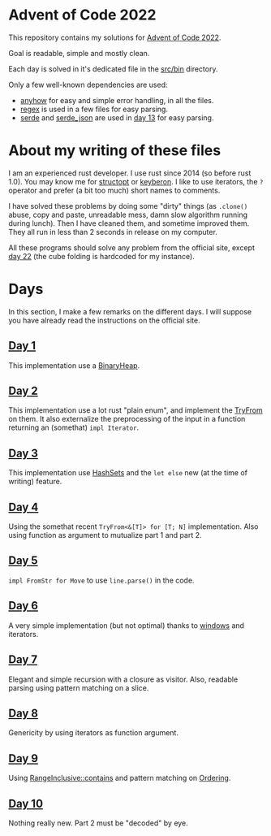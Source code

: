 # Advent of Code 2022

This repository contains my solutions for [Advent of Code
2022](https://adventofcode.com/2022/).

Goal is readable, simple and mostly clean.

Each day is solved in it's dedicated file in the [src/bin](src/bin/)
directory.

Only a few well-known dependencies are used:
* [anyhow](https://crates.io/crates/anyhow) for easy and simple error
  handling, in all the files.
* [regex](https://crates.io/crates/regex) is used in a few files for
  easy parsing.
* [serde](https://crates.io/crates/serde) and
  [serde\_json](https://crates.io/crates/serde_json) are used in
  [day 13](src/bin/13.rs) for easy parsing.

# About my writing of these files

I am an experienced rust developer. I use rust since 2014 (so before
rust 1.0). You may know me for
[structopt](https://github.com/TeXitoi/structopt) or
[keyberon](https://github.com/TeXitoi/keyberon). I like to use
iterators, the `?` operator and prefer (a bit too much) short names to
comments.

I have solved these problems by doing some "dirty" things (as
`.clone()` abuse, copy and paste, unreadable mess, damn slow algorithm
running during lunch). Then I have cleaned them, and sometime improved
them. They all run in less than 2 seconds in release on my computer.

All these programs should solve any problem from the official site,
except [day 22](src/bin/22.rs) (the cube folding is hardcoded for my
instance).

# Days

In this section, I make a few remarks on the different days. I will
suppose you have already read the instructions on the official site.

## [Day 1](src/bin/01.rs)

This implementation use a
[BinaryHeap](https://doc.rust-lang.org/stable/std/collections/struct.BinaryHeap.html).

## [Day 2](src/bin/02.rs)

This implementation use a lot rust "plain enum", and implement the
[TryFrom](https://doc.rust-lang.org/stable/std/convert/trait.TryFrom.html)
on them. It also externalize the preprocessing of the input in a
function returning an (somethat) `impl Iterator`.

## [Day 3](src/bin/03.rs)

This implementation use
[HashSets](https://doc.rust-lang.org/stable/std/collections/struct.HashSet.html)
and the `let else` new (at the time of writing) feature.

## [Day 4](src/bin/04.rs)

Using the somethat recent `TryFrom<&[T]> for [T; N]`
implementation. Also using function as argument to mutualize part 1
and part 2.

## [Day 5](src/bin/05.rs)

`impl FromStr for Move` to use `line.parse()` in the code.

## [Day 6](src/bin/06.rs)

A very simple implementation (but not optimal) thanks to
[windows](https://doc.rust-lang.org/stable/std/primitive.slice.html#method.windows)
and iterators.

## [Day 7](src/bin/07.rs)

Elegant and simple recursion with a closure as visitor. Also, readable
parsing using pattern matching on a slice.

## [Day 8](src/bin/08.rs)

Genericity by using iterators as function argument.

## [Day 9](src/bin/09.rs)

Using
[RangeInclusive::contains](https://doc.rust-lang.org/stable/std/ops/struct.RangeInclusive.html#method.contains)
and pattern matching on
[Ordering](https://doc.rust-lang.org/stable/std/cmp/enum.Ordering.html).

## [Day 10](src/bin/10.rs)

Nothing really new. Part 2 must be "decoded" by eye.
